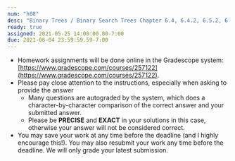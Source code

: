 ```yaml
---
num: "h08"
desc: "Binary Trees / Binary Search Trees Chapter 6.4, 6.4.2, 6.5.2, 6.7 - 6.7.3"
ready: true
assigned: 2021-05-25 14:00:00.00-7:00
due: 2021-06-04 23:59:59.59-7:00
---
```


* Homework assignments will be done online in the Gradescope system: [https://www.gradescope.com/courses/257122](https://www.gradescope.com/courses/257122).
* Please pay close attention to the instructions, especially when asking to provide the answer
	* Many questions are autograded by the system, which does a character-by-character comparison of the correct answer and your submitted answer.
	* Please be **PRECISE** and **EXACT** in your solutions in this case, otherwise your answer will not be considered correct.
* You may save your work at any time before the deadline (and I highly encourage this!). You may also resubmit your work any time before the deadline. We will only grade your latest submission.
